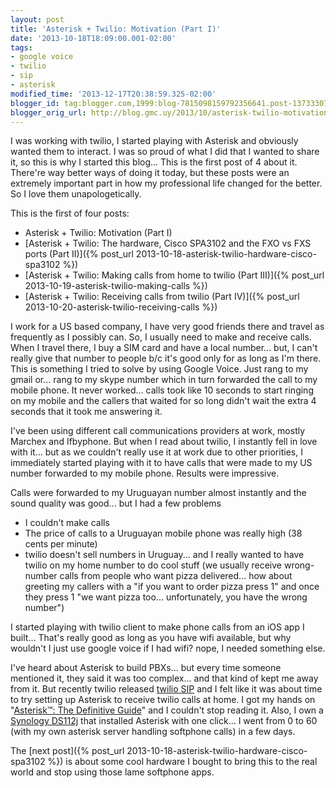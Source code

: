 ```yaml
---
layout: post
title: 'Asterisk + Twilio: Motivation (Part I)'
date: '2013-10-18T18:09:00.001-02:00'
tags:
- google voice
- twilio
- sip
- asterisk
modified_time: '2013-12-17T20:38:59.325-02:00'
blogger_id: tag:blogger.com,1999:blog-7815098159792356641.post-1373330712362697165
blogger_orig_url: http://blog.gmc.uy/2013/10/asterisk-twilio-motivation-part-i.html
---
```

I was working with twilio, I started playing with Asterisk and obviously wanted them to interact. I was so proud of what I did that I wanted to share it, so this is why I started this blog... This is the first post of 4 about it. There're way better ways of doing it today, but these posts were an extremely important part in how my professional life changed for the better. So I love them unapologetically.

<!--more-->

This is the first of four posts:
* Asterisk + Twilio: Motivation (Part I)
* [Asterisk + Twilio: The hardware, Cisco SPA3102 and the FXO vs FXS ports (Part II)]({% post_url 2013-10-18-asterisk-twilio-hardware-cisco-spa3102 %})
* [Asterisk + Twilio: Making calls from home to twilio (Part III)]({% post_url 2013-10-19-asterisk-twilio-making-calls %})
* [Asterisk + Twilio: Receiving calls from twilio (Part IV)]({% post_url 2013-10-20-asterisk-twilio-receiving-calls %})

I work for a US based company, I have very good friends there and travel as frequently as I possibly can. So, I usually need to make and receive calls. When I travel there, I buy a SIM card and have a local number... but, I can't really give that number to people b/c it's good only for as long as I'm there. This is something I tried to solve by using Google Voice. Just rang to my gmail or... rang to my skype number which in turn forwarded the call to my mobile phone. It never worked... calls took like 10 seconds to start ringing on my mobile and the callers that waited for so long didn't wait the extra 4 seconds that it took me answering it.

I've been using different call communications providers at  work,  mostly Marchex and Ifbyphone. But when I read about twilio, I instantly  fell in love with it... but as we couldn't really use it at work due to other priorities, I immediately started playing with it to have calls that were made to my US number forwarded to my mobile phone. Results were impressive.

Calls were forwarded to my Uruguayan number almost instantly and the sound quality was good... but I had a few problems
* I couldn't make calls
* The price of calls to a Uruguayan mobile phone was really high (38 cents per minute)
* twilio doesn't sell numbers in Uruguay... and I really wanted to have twilio on my home number to do cool stuff (we usually receive wrong-number calls from people who want pizza delivered... how about greeting my callers with a "if you want to order pizza press 1" and once they press 1 "we want pizza too... unfortunately, you have the wrong number")

I started playing with twilio client to make phone calls from an iOS app I built... That's really good as long as you have wifi available, but why wouldn't I just use google voice if I had wifi? nope, I needed something else.

I've heard about Asterisk to build PBXs... but every time someone mentioned it, they said it was too complex... and that kind of kept me away from it. But recently twilio released [twilio SIP](https://www.twilio.com/voice/sip-interface) and I felt like it was about time to try setting up Asterisk to receive twilio calls at home. I got my hands on "[Asterisk™: The Definitive Guide](http://shop.oreilly.com/product/0636920025894.do)" and I couldn't stop reading it. Also, I own a [Synology DS112j](https://www.cnet.com/products/synology-diskstation-ds112j/) that installed Asterisk with one click... I went from 0 to 60 (with my own asterisk server handling softphone calls) in a few days.

The [next post]({% post_url 2013-10-18-asterisk-twilio-hardware-cisco-spa3102 %}) is about some cool hardware I bought to bring this to the real world and stop using those lame softphone apps.
